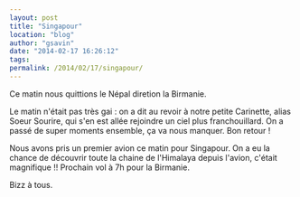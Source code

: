 ```yaml
---
layout: post
title: "Singapour"
location: "blog"
author: "gsavin"
date: "2014-02-17 16:26:12"
tags: 
permalink: /2014/02/17/singapour/
---
```

Ce matin nous quittions le Népal diretion la Birmanie.

Le matin n'était pas très gai : on a dit au revoir à notre petite Carinette, alias Soeur Sourire, qui s'en est allée rejoindre un ciel plus franchouillard. On a passé de super moments ensemble, ça va nous manquer. Bon retour !

Nous avons pris un premier avion ce matin pour Singapour. On a eu la chance de découvrir toute la chaine de l'Himalaya depuis l'avion, c'était magnifique !! Prochain vol à 7h pour la Birmanie.

Bizz à tous.